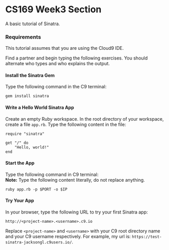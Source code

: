 # CS169 Week3 Section
A basic tutorial of Sinatra.

### Requirements
This tutorial assumes that you are using the Cloud9 IDE.

Find a partner and begin typing the following exercises. You should alternate who types and who explains the output.

#### Install the Sinatra Gem
Type the following command in the C9 terminal:
```
gem install sinatra
```
#### Write a Hello World Sinatra App
Create an empty Ruby workspace. In the root directory of your workspace, create a file ```app.rb```. Type the following content in the file:
```
require "sinatra"

get "/" do
    "Hello, world!"
end
```
#### Start the App
Type the following command in C9 terminal:  
**Note:** Type the following content literally, do not replace anything.
```
ruby app.rb -p $PORT -o $IP
```
#### Try Your App
In your browser, type the following URL to try your first Sinatra app:
```
http://<project-name>.<username>.c9.io
```
Replace ```<project-name>``` and ```<username>``` with your C9 root directory name and your C9 username respectively. For example, my url is:  ```https://test-sinatra-jacksongl.c9users.io/```.
